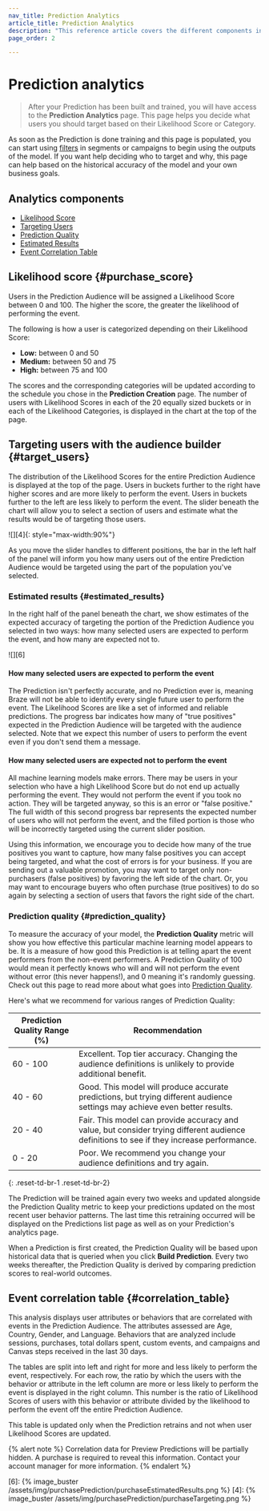 ```yaml
---
nav_title: Prediction Analytics
article_title: Prediction Analytics
description: "This reference article covers the different components included in the Predictive Events Analytics Page and how they can be used to make insightful driven decisions."
page_order: 2

---
```


# Prediction analytics

> After your Prediction has been built and trained, you will have access to the **Prediction Analytics** page. This page helps you decide what users you should target based on their Likelihood Score or Category.

As soon as the Prediction is done training and this page is populated, you can start using [filters]({{site.baseurl}}/user_guide/predictive_suite/predictive_churn/messaging_users/#filters) in segments or campaigns to begin using the outputs of the model. If you want help deciding who to target and why, this page can help based on the historical accuracy of the model and your own business goals.

## Analytics components

- [Likelihood Score](#purchase_score)<br>
- [Targeting Users](#target_users)<br>
- [Prediction Quality](#prediction_quality)<br>
- [Estimated Results](#estimated_results)<br>
- [Event Correlation Table](#correlation_table)

## Likelihood score {#purchase_score}

Users in the Prediction Audience will be assigned a Likelihood Score between 0 and 100. The higher the score, the greater the likelihood of performing the event. 

The following is how a user is categorized depending on their Likelihood Score:

- **Low:** between 0 and 50
- **Medium:** between 50 and 75
- **High:** between 75 and 100

The scores and the corresponding categories will be updated according to the schedule you chose in the **Prediction Creation** page. The number of users with Likelihood Scores in each of the 20 equally sized buckets or in each of the Likelihood Categories, is displayed in the chart at the top of the page.

## Targeting users with the audience builder {#target_users}

The distribution of the Likelihood Scores for the entire Prediction Audience is displayed at the top of the page. Users in buckets further to the right have higher scores and are more likely to perform the event. Users in buckets further to the left are less likely to perform the event. The slider beneath the chart will allow you to select a section of users and estimate what the results would be of targeting those users.

![][4]{: style="max-width:90%"} 

As you move the slider handles to different positions, the bar in the left half of the panel will inform you how many users out of the entire Prediction Audience would be targeted using the part of the population you've selected.

### Estimated results {#estimated_results}

In the right half of the panel beneath the chart, we show estimates of the expected accuracy of targeting the portion of the Prediction Audience you selected in two ways: how many selected users are expected to perform the event, and how many are expected not to.

![][6]


#### How many selected users are expected to perform the event

The Prediction isn't perfectly accurate, and no Prediction ever is, meaning Braze will not be able to identify every single future user to perform the event. The Likelihood Scores are like a set of informed and reliable predictions. The progress bar indicates how many of "true positives" expected in the Prediction Audience will be targeted with the audience selected. Note that we expect this number of users to perform the event even if you don't send them a message.

#### How many selected users are expected not to perform the event

All machine learning models make errors. There may be users in your selection who have a high Likelihood Score but do not end up actually performing the event. They would not perform the event if you took no action. They will be targeted anyway, so this is an error or "false positive." The full width of this second progress bar represents the expected number of users who will not perform the event, and the filled portion is those who will be incorrectly targeted using the current slider position.

Using this information, we encourage you to decide how many of the true positives you want to capture, how many false positives you can accept being targeted, and what the cost of errors is for your business. If you are sending out a valuable promotion, you may want to target only non-purchasers (false positives) by favoring the left side of the chart. Or, you may want to encourage buyers who often purchase (true positives) to do so again by selecting a section of users that favors the right side of the chart.

### Prediction quality {#prediction_quality}

To measure the accuracy of your model, the **Prediction Quality** metric will show you how effective this particular machine learning model appears to be. It is a measure of how good this Prediction is at telling apart the event performers from the non-event performers. A Prediction Quality of 100 would mean it perfectly knows who will and will not perform the event without error (this never happens!), and 0 meaning it's randomly guessing. Check out this page to read more about what goes into [Prediction Quality]({{site.baseurl}}/user_guide/predictive_suite/predictive_churn/prediction_analytics/prediction_quality/).

Here's what we recommend for various ranges of Prediction Quality:

| Prediction Quality Range (%) | Recommendation |
| ---------------------- | -------------- |
| 60 - 100 | Excellent. Top tier accuracy. Changing the audience definitions is unlikely to provide additional benefit. |
| 40 - 60 | Good. This model will produce accurate predictions, but trying different audience settings may achieve even better results. |
| 20 - 40| Fair. This model can provide accuracy and value, but consider trying different audience definitions to see if they increase performance. |
| 0 - 20 | Poor. We recommend you change your audience definitions and try again. |
{: .reset-td-br-1 .reset-td-br-2}

The Prediction will be trained again every two weeks and updated alongside the Prediction Quality metric to keep your predictions updated on the most recent user behavior patterns. The last time this retraining occurred will be displayed on the Predictions list page as well as on your Prediction's analytics page. 

When a Prediction is first created, the Prediction Quality will be based upon historical data that is queried when you click **Build Prediction**. Every two weeks thereafter, the Prediction Quality is derived by comparing prediction scores to real-world outcomes.

## Event correlation table {#correlation_table}

This analysis displays user attributes or behaviors that are correlated with events in the Prediction Audience. The attributes assessed are Age, Country, Gender, and Language. Behaviors that are analyzed include sessions, purchases, total dollars spent, custom events, and campaigns and Canvas steps received in the last 30 days.

The tables are split into left and right for more and less likely to perform the event, respectively. For each row, the ratio by which the users with the behavior or attribute in the left column are more or less likely to perform the event is displayed in the right column. This number is the ratio of Likelihood Scores of users with this behavior or attribute divided by the likelihood to perform the event off the entire Prediction Audience.

This table is updated only when the Prediction retrains and not when user Likelihood Scores are updated.

{% alert note %}
Correlation data for Preview Predictions will be partially hidden. A purchase is required to reveal this information. Contact your account manager for more information.
{% endalert %}

[6]: {% image_buster /assets/img/purchasePrediction/purchaseEstimatedResults.png %}
[4]: {% image_buster /assets/img/purchasePrediction/purchaseTargeting.png %}
